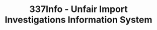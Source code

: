 ---
layout: default
bigquery: https://console.cloud.google.com/bigquery?p=patents-public-data&d=usitc_investigations&page=dataset&project=sheets-management-319211
citation: US International Trade Commission 337Info Unfair Import Investigations Information
  System
contributors: US International Trade Comission
cost: None
description: US International Trade Commission 337Info Unfair Import Investigations
  Information System contains data on investigations done under Section 337. Section
  337 declares the infringement of certain statutory intellectual property rights
  and other forms of unfair competition in import trade to be unlawful practices.
  Most Section 337 investigations involve allegations of patent or registered trademark
  infringement.
documentation: FAQ and tutorial available on the site
last_edit: 04/12/2022, 10:47:51
location: https://pubapps2.usitc.gov/337external/
maintained_by: US International Trade Comission
schema_fields:
- patentNumbers
- currentStatus
- teoProceedingInvolved
- copyrightNumbers
- complainant
- teoIdIssueDate
- aljAssigned
- id
- trademarkNumbers
- respondent
- startDateMarkmanHearing
- investigationType
- finalDetViolation
- internalRemand
- finalIdOnViolationDue
- htsNumbers
- investigationNo
- patentNumber
- scheduledStartDateEvidHear
- dateCreated
- investigationTermDate
- gcAttorney
- publication_number
- title
- lastUpdated
- ouiiAttorney
- targetDate
- teoIdDueDate
- teoReliefGranted
- actualEndDateEvidHear
- finalIdOnViolationIssue
- scheduledEndDateEvidHear
- finalDetNoViolation
- dateComplaintFiled
- issueDateOtherNonFinal
- cafcAppeals
- actualStartDateEvidHear
- endDateMarkmanHearing
- docketNo
- invUnfairAct
- dateOfPublicationFrNotice
- markmanHearing
- ouiiParticipation
- currentActiveALJ
shortname: unfair_import_investigations
tags:
- import
- legal
- trade
timeframe: 2008-2021 (prior to 2008 downloadable as a JSON file)
title: 337Info - Unfair Import Investigations Information System
uuid: 2721f5ec-e599-4890-9265-9706719fc71e
---